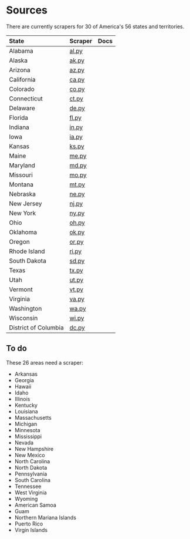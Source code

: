 # Sources

There are currently scrapers for 30 of America's 56 states and territories.

| State | Scraper | Docs |
|:--- |:--- |:---:|
|Alabama|[al.py](https://github.com/biglocalnews/warn-scraper/blob/main/warn/scrapers/AL.py)||
|Alaska|[ak.py](https://github.com/biglocalnews/warn-scraper/blob/main/warn/scrapers/AK.py)||
|Arizona|[az.py](https://github.com/biglocalnews/warn-scraper/blob/main/warn/scrapers/AZ.py)||
|California|[ca.py](https://github.com/biglocalnews/warn-scraper/blob/main/warn/scrapers/CA.py)||
|Colorado|[co.py](https://github.com/biglocalnews/warn-scraper/blob/main/warn/scrapers/CO.py)||
|Connecticut|[ct.py](https://github.com/biglocalnews/warn-scraper/blob/main/warn/scrapers/CT.py)||
|Delaware|[de.py](https://github.com/biglocalnews/warn-scraper/blob/main/warn/scrapers/DE.py)||
|Florida|[fl.py](https://github.com/biglocalnews/warn-scraper/blob/main/warn/scrapers/FL.py)||
|Indiana|[in.py](https://github.com/biglocalnews/warn-scraper/blob/main/warn/scrapers/IN.py)||
|Iowa|[ia.py](https://github.com/biglocalnews/warn-scraper/blob/main/warn/scrapers/IA.py)||
|Kansas|[ks.py](https://github.com/biglocalnews/warn-scraper/blob/main/warn/scrapers/KS.py)||
|Maine|[me.py](https://github.com/biglocalnews/warn-scraper/blob/main/warn/scrapers/ME.py)||
|Maryland|[md.py](https://github.com/biglocalnews/warn-scraper/blob/main/warn/scrapers/MD.py)||
|Missouri|[mo.py](https://github.com/biglocalnews/warn-scraper/blob/main/warn/scrapers/MO.py)||
|Montana|[mt.py](https://github.com/biglocalnews/warn-scraper/blob/main/warn/scrapers/MT.py)||
|Nebraska|[ne.py](https://github.com/biglocalnews/warn-scraper/blob/main/warn/scrapers/NE.py)||
|New Jersey|[nj.py](https://github.com/biglocalnews/warn-scraper/blob/main/warn/scrapers/NJ.py)||
|New York|[ny.py](https://github.com/biglocalnews/warn-scraper/blob/main/warn/scrapers/NY.py)||
|Ohio|[oh.py](https://github.com/biglocalnews/warn-scraper/blob/main/warn/scrapers/OH.py)||
|Oklahoma|[ok.py](https://github.com/biglocalnews/warn-scraper/blob/main/warn/scrapers/OK.py)||
|Oregon|[or.py](https://github.com/biglocalnews/warn-scraper/blob/main/warn/scrapers/OR.py)||
|Rhode Island|[ri.py](https://github.com/biglocalnews/warn-scraper/blob/main/warn/scrapers/RI.py)||
|South Dakota|[sd.py](https://github.com/biglocalnews/warn-scraper/blob/main/warn/scrapers/SD.py)||
|Texas|[tx.py](https://github.com/biglocalnews/warn-scraper/blob/main/warn/scrapers/TX.py)||
|Utah|[ut.py](https://github.com/biglocalnews/warn-scraper/blob/main/warn/scrapers/UT.py)||
|Vermont|[vt.py](https://github.com/biglocalnews/warn-scraper/blob/main/warn/scrapers/VT.py)||
|Virginia|[va.py](https://github.com/biglocalnews/warn-scraper/blob/main/warn/scrapers/VA.py)||
|Washington|[wa.py](https://github.com/biglocalnews/warn-scraper/blob/main/warn/scrapers/WA.py)||
|Wisconsin|[wi.py](https://github.com/biglocalnews/warn-scraper/blob/main/warn/scrapers/WI.py)||
|District of Columbia|[dc.py](https://github.com/biglocalnews/warn-scraper/blob/main/warn/scrapers/DC.py)||


## To do

These 26 areas need a scraper:

* Arkansas
* Georgia
* Hawaii
* Idaho
* Illinois
* Kentucky
* Louisiana
* Massachusetts
* Michigan
* Minnesota
* Mississippi
* Nevada
* New Hampshire
* New Mexico
* North Carolina
* North Dakota
* Pennsylvania
* South Carolina
* Tennessee
* West Virginia
* Wyoming
* American Samoa
* Guam
* Northern Mariana Islands
* Puerto Rico
* Virgin Islands
